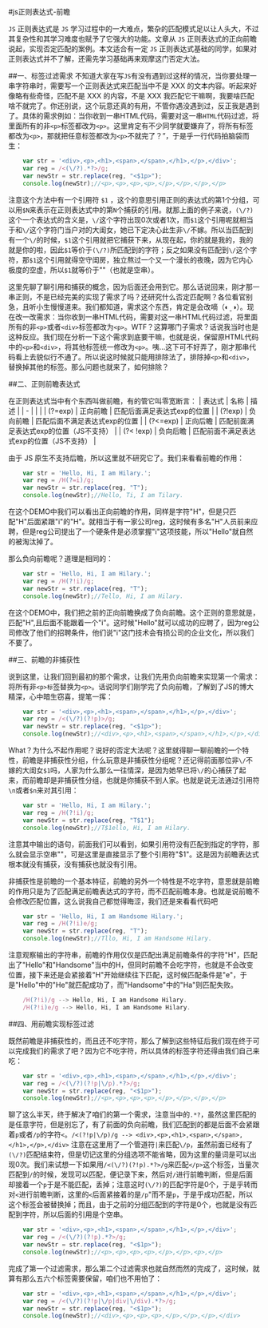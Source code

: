 #js正则表达式-前瞻

`JS` 正则表达式是 `JS` 学习过程中的一大难点，繁杂的匹配模式足以让人头大，不过其复杂性和其学习难度也赋予了它强大的功能。文章从 `JS` 正则表达式的正向前瞻说起，实现否定匹配的案例。本文适合有一定 `JS` 正则表达式基础的同学，如果对正则表达式并不了解，还需先学习基础再来观摩这门否定大法。

##一、标签过滤需求
不知道大家在写`JS`有没有遇到过这样的情况，当你要处理一串字符串时，需要写一个正则表达式来匹配当中不是 XXX 的文本内容。听起来好像略有些奇怪，匹配不是 XXX 的内容，不是 XXX 我匹配它干嘛啊，我要啥匹配啥不就完了。你还别说，这个玩意还真的有用，不管你遇没遇到过，反正我是遇到了。具体的需求例如：当你收到一串HTML代码，需要对这一串`HTML`代码过滤，将里面所有的非`<p>`标签都改为`<p>`。这里肯定有不少同学就要嫌弃了，将所有标签都改为`<p>`，那就把任意标签都改为`<p>`不就完了？”，于是乎一行代码拍脑袋而生：

```js
    var str = '<div>,<p>,<h1>,<span>,</span>,</h1>,</p>,</div>';
    var reg = /<(\/?).*?>/g;
    var newStr = str.replace(reg, "<$1p>");
    console.log(newStr);//<p>,<p>,<p>,<p>,</p>,</p>,</p>,</p>
```

注意这个方法中有一个引用符 `$1` ，这个的意思引用正则的表达式的第1个分组，可以用`$N`来表示在正则表达式中的第`N`个捕获的引用。就那上面的例子来说，`(\/?)`这个一个表达式的含义是，`\/`这个字符出现0次或者1次，而`$1`这个引用呢就相当于和`\/`这个字符门当户对的大闺女，她已下定决心此生非`\/`不嫁。所以当匹配到有一个`\/`的时候，`$1`这个引用就把它捕获下来，从现在起，你的就是我的，我的就是你的啦，因此`$1`等价于`(\/?)`所匹配到的字符；反之如果没有匹配到`\/`这个字符，那`$1`这个引用就得空守闺房，独立熬过一个又一个漫长的夜晚，因为它内心极度的空虚，所以`$1`就等价于""（也就是空串）。

这里先聊了聊引用和捕获的概念，因为后面还会用到它。那么话说回来，刚才那一串正则，不是已经完美的实现了需求了吗？还研究什么否定匹配啊？各位看官别急，且听小生慢慢道来。我们都知道，需求这个东西，肯定是会改嘀（◐ˍ◑）。现在改一改需求：当你收到一串HTML代码，需要对这一串HTML代码过滤，将里面所有的非`<p>`或者`<div>`标签都改为`<p>`。WTF？这算哪门子需求？话说我当时也是这种反应。我们现在分析一下这个需求到底要干嘛，也就是说，保留原HTML代码中的`<p>`和`<div>`，将其他标签统一修改为`<p>`。咦...这下可不好弄了，刚才那串代码看上去貌似行不通了。所以说这时候就只能用排除法了，排除掉`<p>`和`<div>`，替换掉其他的标签。那么问题也就来了，如何排除？

##二、正则前瞻表达式

在正则表达式当中有个东西叫做前瞻，有的管它叫零宽断言：
| 表达式    | 名称     | 描述                                      |
| -         |          |                                           |
| (?=exp)   | 正向前瞻 | 匹配后面满足表达式exp的位置               |
| (?!exp)   | 负向前瞻 | 匹配后面不满足表达式exp的位置             |
| (?<=exp)  | 正向后瞻 | 匹配前面满足表达式exp的位置（JS不支持）   |
| (?< !exp) | 负向后瞻 | 匹配前面不满足表达式exp的位置（JS不支持） |
   
由于 JS 原生不支持后瞻，所以这里就不研究它了。我们来看看前瞻的作用：

```js
    var str = 'Hello, Hi, I am Hilary.';
    var reg = /H(?=i)/g;
    var newStr = str.replace(reg, "T");
    console.log(newStr);//Hello, Ti, I am Tilary.
```

在这个DEMO中我们可以看出正向前瞻的作用，同样是字符"H"，但是只匹配"H"后面紧跟"i"的"H"。就相当于有一家公司reg，这时候有多名"H"人员前来应聘，但是reg公司提出了一个硬条件是必须掌握"i"这项技能，所以"Hello"就自然的被淘汰掉了。

那么负向前瞻呢？道理是相同的：

```js
    var str = 'Hello, Hi, I am Hilary.';
    var reg = /H(?!i)/g;
    var newStr = str.replace(reg, "T");
    console.log(newStr);//Tello, Hi, I am Hilary.
```
在这个DEMO中，我们把之前的正向前瞻换成了负向前瞻。这个正则的意思就是，匹配"H",且后面不能跟着一个"i"。这时候"Hello"就可以成功的应聘了，因为reg公司修改了他们的招聘条件，他们说"i"这门技术会有损公司的企业文化，所以我们不要了。

##三、前瞻的非捕获性

说到这里，让我们回到最初的那个需求，让我们先用负向前瞻来实现第一个需求：将所有非`<p>标`签替换为`<p>`。话说同学们刚学完了负向前瞻，了解到了JS的博大精深，心中暗生窃喜，提笔一挥：

```js
    var str = '<div>,<p>,<h1>,<span>,</span>,</h1>,</p>,</div>';
    var reg = /<(\/?)(?!p)>/g;
    var newStr = str.replace(reg, "<$1p>");
    console.log(newStr);//<div>,<p>,<h1>,<span>,</span>,</h1>,</p>,</div>
```

What？为什么不起作用呢？说好的否定大法呢？这里就得聊一聊前瞻的一个特性，前瞻是非捕获性分组，什么玩意是非捕获性分组呢？还记得前面那位非`\/`不嫁的大闺女`$1`吗，人家为什么那么一往情深，是因为她早已将`\/`的心捕获了起来，而前瞻却是非捕获性分组，也就是你捕获不到人家。也就是说无法通过引用符`\n`或者`$n`来对其引用：

```js
    var str = 'Hello, Hi, I am Hilary.';
    var reg = /H(?!i)/g;
    var newStr = str.replace(reg, "T$1");
    console.log(newStr);//T$1ello, Hi, I am Hilary.
```

注意其中输出的语句，前面我们可以看到，如果引用符没有匹配到指定的字符，那么就会显示空串""，可是这里是直接显示了整个引用符"$1"。这是因为前瞻表达式根本就没有捕获，没有捕获也就没有引用。

非捕获性是前瞻的一个基本特征，前瞻的另外一个特性是不吃字符，意思就是前瞻的作用只是为了匹配满足前瞻表达式的字符，而不匹配前瞻本身。也就是说前瞻不会修改匹配位置，这么说我自己都觉得晦涩，我们还是来看看代码吧
```js
    var str = 'Hello, Hi, I am Handsome Hilary.';
    var reg = /H(?!i)e/g;
    var newStr = str.replace(reg, "T");
    console.log(newStr);//Tllo, Hi, I am Handsome Hilary.
```

注意观察输出的字符串，前瞻的作用仅仅是匹配出满足前瞻条件的字符"H"，匹配出了"Hello"和"Handsome"当中的H，但同时前瞻不会吃字符，也就是不会改变位置，接下来还是会紧接着"H"开始继续往下匹配，这时候匹配条件是"e"，于是"Hello"中的"He"就匹配成功了，而"Handsome"中的"Ha"则匹配失败。

```js
    /H(?!i)/g --> Hello, Hi, I am Handsome Hilary.
    /H(?!i)e/g --> Hello, Hi, I am Handsome Hilary.
```

##四、用前瞻实现标签过滤

既然前瞻是非捕获性的，而且还不吃字符，那么了解到这些特征后我们现在终于可以完成我们的需求了吧？因为它不吃字符，所以具体的标签字符还得由我们自己来吃：

```js
    var str = '<div>,<p>,<h1>,<span>,</span>,</h1>,</p>,</div>';
    var reg = /<(\/?)(?!p|\/p).*?>/g;
    var newStr = str.replace(reg, "<$1p>");
    console.log(newStr);//<p>,<p>,<p>,<p>,</p>,</p>,</p>,</p>
```

聊了这么半天，终于解决了咱们的第一个需求，注意当中的`.*?`，虽然这里匹配的是任意字符，但是别忘了，有了前面的负向前瞻，我们匹配到的都是后面不会紧跟着`p`或者`/p`的字符`<`。`/<(?!p|\/p)/g --> <div>,<p>,<h1>,<span>,</span>,</h1>,</p>,</div>`
注意在这里用了一个管道符`|`来匹配`\/p`，虽然前面已经有了`(\/?)`匹配结束符，但是切记这里的分组选项不能省略，因为这里的量词是可以出现0次。我们来试想一下如果用`/<(\/?)(?!p).*?>/g`来匹配`</p>`这个标签，当量次匹配到`/`的时候，发现可以匹配，便记录下来，然后对`/`进行前瞻判断，但是后面却接着一个`p`于是不能匹配，丢掉；注意这时`(\/?)`的匹配字符是0个，于是乎转而对`<`进行前瞻判断，这里的`<`后面紧接着的是`/p`"而不是`p`，于是乎成功匹配，所以这个标签会被替换掉；而且，由于之前的分组匹配到的字符是0个，也就是没有匹配到字符，所以后面的引用是个空串。
```js
    var str = '<div>,<p>,<h1>,<span>,</span>,</h1>,</p>,</div>';
    var reg = /<(\/?)(?!p).*?>/g;
    var newStr = str.replace(reg, "<$1p>");
    console.log(newStr);//<p>,<p>,<p>,<p>,</p>,</p>,<p>,</p>
```

完成了第一个过滤需求，那么第二个过滤需求也就自然而然的完成了，这时候，就算有那么五六个标签需要保留，咱们也不用怕了：
```js
    var str = '<div>,<p>,<h1>,<span>,</span>,</h1>,</p>,</div>';
    var reg = /<(\/?)(?!p|\/p|div|\/div).*?>/g;
    var newStr = str.replace(reg, "<$1p>");
    console.log(newStr);//<div>,<p>,<p>,<p>,</p>,</p>,</p>,</div>
```
